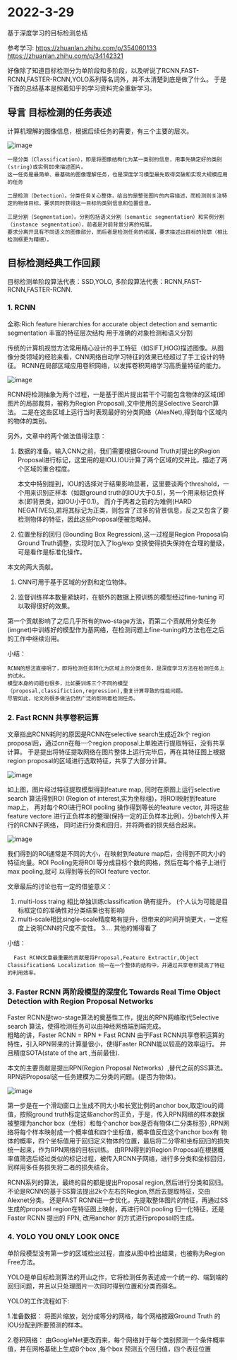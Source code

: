 # 2022-3-29

  基于深度学习的目标检测总结
  
  参考学习: 
      https://zhuanlan.zhihu.com/p/354060133
      https://zhuanlan.zhihu.com/p/34142321
  
  好像除了知道目标检测分为单阶段和多阶段，以及听说了RCNN,FAST-RCNN,FASTER-RCNN,YOLO系列等名词外，并不太清楚到底是做了什么。
  于是下面的总结基本是照着知乎的学习资料完全重新学习。
  
  ## 导言 目标检测的任务表述
  
  计算机理解的图像信息，根据后续任务的需要，有三个主要的层次。
  
  ![image](https://user-images.githubusercontent.com/31475416/160522491-699a6706-0970-47cb-8b0f-cfdb06c69722.png)

    一是分类（Classification），即是将图像结构化为某一类别的信息，用事先确定好的类别(string)或实例ID来描述图片。
    这一任务是最简单、最基础的图像理解任务，也是深度学习模型最先取得突破和实现大规模应用的任务

    二是检测（Detection）。分类任务关心整体，给出的是整张图片的内容描述，而检测则关注特定的物体目标，要求同时获得这一目标的类别信息和位置信息。
 
    三是分割（Segmentation）。分割包括语义分割（semantic segmentation）和实例分割（instance segmentation），前者是对前背景分离的拓展，
    要求分离开具有不同语义的图像部分，而后者是检测任务的拓展，要求描述出目标的轮廓（相比检测框更为精细）。
    
 ## 目标检测经典工作回顾
 
  目标检测单阶段算法代表：SSD,YOLO, 多阶段算法代表：RCNN,FAST-RCNN,FASTER-RCNN.
  
  ### 1. RCNN
  
   全称:Rich feature hierarchies for accurate object detection and semantic segmentation 
        丰富的特征层次结构 用于准确的对象检测和语义分割
        
   传统的计算机视觉方法常用精心设计的手工特征（如SIFT,HOG)描述图像。从图像分类领域的经验来看，CNN网络自动学习特征的效果已经超过了手工设计的特征。
   RCNN在局部区域应用卷积网络，以发挥卷积网络学习高质量特征的能力。
   
   ![image](https://user-images.githubusercontent.com/31475416/160523875-559186f8-8ca1-4c2c-b717-c9a0fd5e5167.png)

   RCNN将检测抽象为两个过程，一是基于图片提出若干个可能包含物体的区域(即图片的局部裁剪，被称为Region Proposal),文中使用的是Selective Search算法。
   二是在这些区域上运行当时表现最好的分类网络（AlexNet),得到每个区域内的物体的类别。
   
   另外，文章中的两个做法值得注意：
   
   1. 数据的准备。输入CNN之前，我们需要根据Ground Truth对提出的Region Proposal进行标记，这里用的是IOU.IOU计算了两个区域的交并比，描述了两个区域的重合程度。
        
      本文中特别提到，IOU的选择对于结果影响显著，这里要谈两个threshold，一个用来识别正样本（如跟ground truth的IOU大于0.5)，另一个用来标记负样本(即背景类，如IOU小于0.1)。
      而介于两者之前的为难例(HARD NEGATIVES),若将其标记为正类，则包含了过多的背景信息，反之又包含了要检测物体的特征，因此这些Proposal便被忽略掉。
      
   2. 位置坐标的回归 (Bounding Box Regression),这一过程是Region Proposal向Ground Truth调整，实现时加入了log/exp 变换使得损失保持在合理的量级，可是看作是标准化操作。

  本文的两大贡献。
  
  1. CNN可用于基于区域的分割和定位物体。
 
  2. 监督训练样本数量紧缺时，在额外的数据上预训练的模型经过fine-tuning 可以取得很好的效果。

  第一个贡献影响了之后几乎所有的two-stage方法，而第二个贡献用分类任务(imgnet)中训练好的模型作为基网络，在检测问题上fine-tuning的方法也在之后的工作中继续沿用。


 小结：
    
    RCNN的想法直接明了，即将检测任务转化为区域上的分类任务，是深度学习方法在检测任务上的试水。
    模型本身的问题也很多，比如要训练三个不同的模型（proposal,classifiction,regression),重复计算导致的性能问题。 
    尽管如此，论文的很多做法仍然广泛的影响着检测任务。
    

### 2. Fast RCNN 共享卷积运算

 文章指出RCNN耗时的原因是RCNN在selective search生成近2k个 region proposal后，通过cnn在每一个region proposal上单独进行提取特征，没有共享计算。
 于是提出将特征提取网络在图片整体上运行完毕后，再在其特征图上根据region proposal的区域进行选取特征，共享了大部分计算。
 
 ![image](https://user-images.githubusercontent.com/31475416/160545615-32164372-90e0-4ca3-95cd-2d1f29a3a65b.png)

  如上图，图片经过特征提取模型得到feature map, 同时在原图上运行selective search 算法得到ROI (Region of interest,实为坐标组)，将ROI映射到feature map上，
  再对每个ROI进行ROI pooling 操作得到等长的feature vector, 并将这些feature vectore 进行正负样本的整理(保持一定的正负样本比例)，分batch传入并行的RCNN子网络，
  同时进行分类和回归，并将两者的损失结合起来。
  
  ![image](https://user-images.githubusercontent.com/31475416/160547001-5bc0f3f6-a501-440d-97aa-7003e4dba491.png)

  我们得到的ROI通常是不同的大小，在映射到feature map后，会得到不同大小的特征向量。ROI Pooling先将ROI 等分成目标个数的网格，然后在每个格子上进行max pooling,就可
  以得到等长的ROI feature vector.
  
  文章最后的讨论也有一定的借鉴意义：
  
  1. multi-loss traing 相比单独训练classification 确有提升。 (个人认为可能是目标框定位的准确性对分类结果也有影响)
  2. multi-scale相比single-scale精度略有提升，但带来的时间开销更大，一定程度上说明CNN的尺度不变性。
  3.... 其他的懒得看了 
  
  小结：
      
      Fast RCNN文章最重要的贡献是将Proposal,Feature Extractir,Object Classification& Localization 统一在一个整体的结构中，并通过共享卷积提高了特征的利用效率。
      
      
 ### 3. Faster RCNN 两阶段模型的深度化 Towards Real Time Object Detection with Region Proposal Networks
 
 Faster RCNN是two-stage算法的奠基性工作，提出的RPN网络取代Selective search 算法，使得检测任务可以由神经网络端到端完成。  
 粗略的讲，Faster RCNN = RPN + Fast RCNN 
 由于Fast RCNN共享卷积运算的特性，引入RPN带来的计算量很小，使得Faster RCNN能以较高的效率运行。 并且精度SOTA(state of the art ,当前最佳).
 
 本文的主要贡献是提出RPN(Region Proposal Networks）,替代之前的SS算法。RPN讲Proposal这一任务建模为二分类的问题。(是否为物体)。
 
 
  ![image](https://user-images.githubusercontent.com/31475416/160553790-b6aae9c3-6e0d-4812-b5e2-7d52fdd9c5d0.png)


第一步是在一个滑动窗口上生成不同大小和长宽比例的anchor box,取定iou的阈值，按照ground truth标定这些anchor的正负，于是，传入RPN网络的样本数据
被整理为anchor box（坐标）和每个anchor box是否有物体(二分类标签) ,RPN网络将每个样本映射成一个概率值和四个坐标值，概率值反应这个anchor box有
物体的概率，四个坐标值用于回归定义物体的位置，最后将二分零和坐标回归的损失统一起来，作为RPN网络的目标训练。 
由RPN得到的Region Proposal在根据概率值筛选后经过类似的标记过程，被传入RCNN子网络，进行多分类和坐标回归，同样用多任务损失将二者的损失结合。


RCNN系列的算法，最终的目的都是提出Proposal region,然后进行分类和回归。 不论是RCNN的基于SS算法提出2k个左右的Region,然后去提取特征，交由Alexnet分类。
还是FAST RCNN进一步优化，先提取整体图片的特征，再通过SS生成的proposal region在特征图上映射，再进行ROI pooling 归一化特征，还是Faster RCNN 提出的
FPN, 改用anchor 的方式进行proposal的生成。


### 4. YOLO YOU ONLY LOOK ONCE 

单阶段模型没有第一步的区域检出过程，直接从图中检出结果，也被称为Region Free方法。

YOLO是单目标检测算法的开山之作，它将检测任务表述成一个统一的、端到端的回归问题，并且以只处理图片一次同时得到位置和分类而得名。

YOLO的工作流程如下:
  
  1.准备数据： 将图片缩放，划分成等分的网格，每个网格按跟Ground Truth 的IOU分配到所要预测的样本。
  
  2.卷积网络： 由GoogleNet更改而来，每个网络对于每个类别预测一个条件概率值，并在网格基础上生成B个box ,每个box 预测五个回归值，四个表征位置

  
